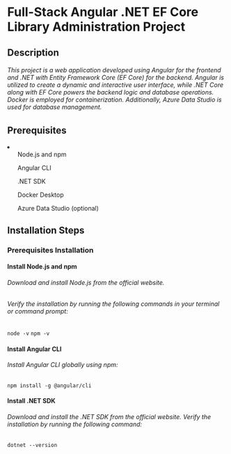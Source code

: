 <h1>Full-Stack Angular .NET EF Core Library Administration Project</h1>

<h2>Description</h2>
<h6>
  This project is a web application developed using Angular for the frontend and 
  .NET with Entity Framework Core (EF Core) for the backend. 
  Angular is utilized to create a dynamic and interactive user interface, 
  while .NET Core along with EF Core powers the backend logic and database operations. 
  Docker is employed for containerization. Additionally, 
  Azure Data Studio is used for database management.
</h6>
<h2>Prerequisites</h2>
<li>
  <ul>Node.js and npm</ul>
  <ul>Angular CLI</ul>
  <ul>.NET SDK</ul>
  <ul>Docker Desktop</ul>
  <ul>Azure Data Studio (optional)</ul>
</li>

<h2>Installation Steps</h2>
<h3>Prerequisites Installation</h3>
<h4>Install Node.js and npm</h4>
<h6>Download and install Node.js from the official website.</h6>
<h6>Verify the installation by running the following commands in your terminal or command prompt:</h6>
<code>node -v</code>
<code>npm -v</code>
<h4>Install Angular CLI</h4>
<h6>Install Angular CLI globally using npm:</h6>
<code>npm install -g @angular/cli</code>
<h4>Install .NET SDK</h4>
<h6>Download and install the .NET SDK from the official website.
Verify the installation by running the following command:</h6>
<code>dotnet --version</code>
